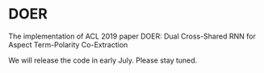 # DOER
The implementation of ACL 2019 paper DOER: Dual Cross-Shared RNN for Aspect Term-Polarity Co-Extraction

We will release the code in early July. Please stay tuned.
